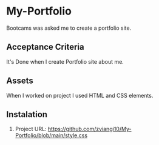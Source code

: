 # My-Portfolio

Bootcams was asked me to create a portfolio site.

## Acceptance Criteria

It's Done when I create Portfolio site about me.

## Assets 

When I worked on project I used HTML and CSS elements.

## Instalation

1. Project URL: https://github.com/zviangi10/My-Portfolio/blob/main/style.css


